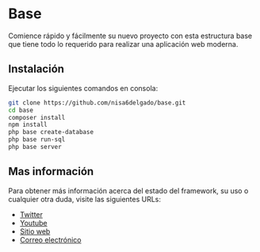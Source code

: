 # Base
Comience rápido y fácilmente su nuevo proyecto con esta estructura base que tiene todo lo requerido para realizar una aplicación web moderna.

## Instalación
Ejecutar los siguientes comandos en consola:
~~~bash
git clone https://github.com/nisa6delgado/base.git
cd base
composer install
npm install
php base create-database
php base run-sql
php base server
~~~

## Mas información

Para obtener más información acerca del estado del framework, su uso o cualquier otra duda, visite las siguientes URLs:

- [Twitter](https://twitter.com/nisa6delgado)
- [Youtube](https://www.youtube.com/channel/UCTgu94owdYN98yBZQnW0ihA)
- [Sitio web](https://nisadelgado.com)
- [Correo electrónico](mailto:nisadelgado@gmail.com)
